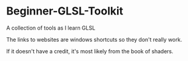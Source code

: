# Beginner-GLSL-Toolkit
A collection of tools as I learn GLSL

The links to websites are windows shortcuts so they don't really work.

If it doesn't have a credit, it's most likely from the book of shaders.
